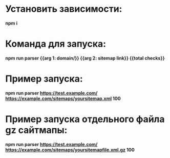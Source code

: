 # Установить зависимости: 
__npm i__
# Команда для запуска: 
__npm run parser {{arg 1: domain/}} {{arg 2: sitemap link}} {{total checks}}__
# Пример запуска: 
__npm run parser https://test.example.com/ https://example.com/sitemaps/yoursitemap.xml 100__
# Пример запуска отдельного файла gz сайтмапы:
__npm run parser https://test.example.com/ https://example.com/sitemaps/yoursitemapfile.xml.gz 100__
